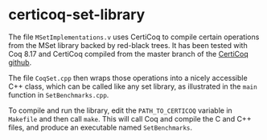 # certicoq-set-library

The file `MSetImplementations.v` uses CertiCoq to compile certain operations from the MSet library backed by red-black trees. It has been tested with Coq 8.17 and CertiCoq compiled from the master branch of the [CertiCoq github](https://github.com/CertiCoq/certicoq).

The file `CoqSet.cpp` then wraps those operations into a nicely accessible C++ class, which can be called like any set library, as illustrated in the `main` function in `SetBenchmarks.cpp`.

To compile and run the library, edit the `PATH_TO_CERTICOQ` variable in `Makefile` and then call `make`. This will call Coq and compile the C and C++ files, and produce an executable named `SetBenchmarks`.